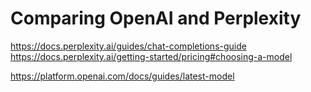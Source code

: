 # Comparing OpenAI and Perplexity

https://docs.perplexity.ai/guides/chat-completions-guide
https://docs.perplexity.ai/getting-started/pricing#choosing-a-model

https://platform.openai.com/docs/guides/latest-model